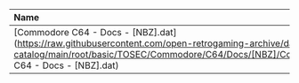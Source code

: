 |Name|Size|
|:---|---:|
|[Commodore C64 - Docs - [NBZ].dat](https://raw.githubusercontent.com/open-retrogaming-archive/dat-catalog/main/root/basic/TOSEC/Commodore/C64/Docs/[NBZ]/Commodore C64 - Docs - [NBZ].dat)|950|

